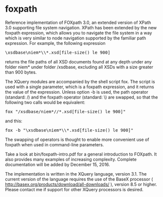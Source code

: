 # foxpath
Reference implementation of FOXpath 3.0, an extended version of XPath 3.0 supporting file system navigation. XPath has been extended by the new foxpath expression, which allows you to navigate the file system in a way which is very similar to node navigation supported by the familiar path expression. For example, the following expression
<pre>\xsdbase\niem*\\*.xsd[file-size() le 900]</pre>
returns the file paths of all XSD documents found at any depth under any folder niem* under folder /xsdbase, excluding all XSDs with a size greater than 900 bytes.

The XQuery modules are accompanied by the shell script fox. The script is used with a single parameter, which is a foxpath expression, and it returns the value of the expression. Unless option -b is used, the path operator (standard: /) and the foxpath operator (standard: \\) are swapped, so that the following two calls would be equivalent: 
<pre>fox "/xsdbase/niem*//*.xsd[file-size() le 900]"</pre>
and this: 
<pre>fox -b "\xsdbase\niem*\\*.xsd[file-size() le 900]"</pre>
The swapping of operators is thought to enable more convenient use of foxpath when used in command-line parameters.

Take a look at bin/foxpath-intro.pdf for a general introduction to FOXpath. It also provides many examples of increasing complexity. Complete documentation will be added by December 15, 2016.

The implementation is written in the XQuery language, version 3.1. The current version of the language requires the use of the BaseX processor ( http://basex.org/products/download/all-downloads/ ), version 8.5 or higher. Please contact me if support for other XQuery processors is desired.
